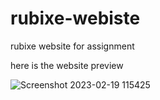 # rubixe-webiste

rubixe website for assignment


here is the website preview 

![Screenshot 2023-02-19 115425](https://user-images.githubusercontent.com/125784988/219932640-e3b509fe-bf4a-4d59-b00c-bc5ef0e39993.png)
